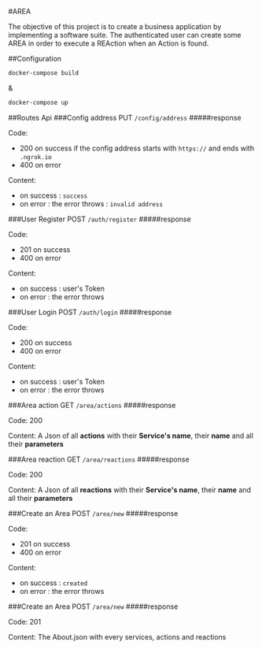 #AREA

The objective of this project is to create a business application by implementing a software suite.
The authenticated user can create some AREA in order to execute a REAction when an Action is found.

##Configuration

```bash
docker-compose build
```
&
```bash
docker-compose up
```

##Routes Api
###Config address
PUT `/config/address`
#####response

Code:   
- 200 on success if the config address starts with `https://` and ends with `.ngrok.io`
- 400 on error

Content:
- on success : `success`
- on error : the error throws : `invalid address`

###User Register
POST `/auth/register`
#####response

Code:   
- 201 on success
- 400 on error

Content:
- on success : user's Token
- on error : the error throws

###User Login
POST `/auth/login`
#####response

Code:   
- 200 on success
- 400 on error

Content:
- on success : user's Token
- on error : the error throws

###Area action
GET `/area/actions`
#####response

Code: 200

Content: A Json of all **actions** with their **Service's name**, their **name** and all their **parameters**

###Area reaction
GET `/area/reactions`
#####response

Code: 200

Content: A Json of all **reactions** with their **Service's name**, their **name** and all their **parameters**

###Create an Area
POST `/area/new`
#####response

Code:   
- 201 on success
- 400 on error

Content:
- on success : `created`
- on error : the error throws

###Create an Area
POST `/area/new`
#####response

Code: 201

Content: The About.json with every services, actions and reactions

